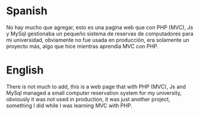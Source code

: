 
# Spanish

No hay mucho que agregar, esto es una pagina web que con PHP (MVC), Js y MySql gestionaba un pequeño sistema de reservas de computadores para mi universidad, obviamente no fue usada en producción, era solamente un proyecto más, algo que hice mientras aprendía MVC con PHP. 

# English

There is not much to add, this is a web page that with PHP (MVC), Js and MySql managed a small computer reservation system for my university, obviously it was not used in production, it was just another project, something I did while I was learning MVC with PHP. 

